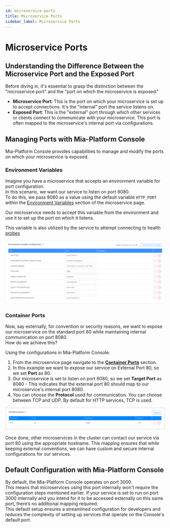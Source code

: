 ```yaml
---
id: microservice-ports
title: Microservice Ports
sidebar_label: Microservice Ports
---
```


# Microservice Ports

## Understanding the Difference Between the Microservice Port and the Exposed Port

Before diving in, it's essential to grasp the distinction between the "microservice port" and the "port on which the microservice is exposed."

- **Microservice Port**: This is the port on which your microservice is set up to accept connections. It's the "internal" port the service listens on.
- **Exposed Port**: This is the "external" port through which other services or clients connect to communicate with your microservice. This port is often mapped to the microservice's internal port via configurations.

## Managing Ports with Mia-Platform Console

Mia-Platform Console provides capabilities to manage and modify the ports on which your microservice is exposed.

### Environment Variables
Imagine you have a microservice that accepts an environment variable for port configuration.  
In this scenario, we want our service to listen on port 8080.  
To do this, we pass 8080 as a value using the default variable `HTTP_PORT` within the [Environment Variables](/products/console/api-console/api-design/services.md#environment-variable-configuration) section of the microservice page. 

Our microservice needs to accept this variable from the environment and use it to set up the port on which it listens.  
  
This variable is also utilized by the service to attempt connecting to health [probes](/products/console/api-console/api-design/microservice-runtime-resources.md#liveness--readiness-probes)  
  
![Microservice Ports](img/microservice-ports-1.png)

### Container Ports
Now, say externally, for convention or security reasons, we want to expose our microservice on the standard port 80 while maintaining internal communication on port 8080.  
How do we achieve this?

Using the configurations in Mia-Platform Console:

1. From the microservice page navigate to the [**Container Ports**](/products/console/api-console/api-design/services.md#container-ports-configuration) section.
2. In this example we want to expose our service on External Port 80, so we set **Port** as 80.
3. Our microservice is set to listen on port 8080, so we set **Target Port** as 8080 - This indicates that the external port 80 should map to our microservice's internal port 8080.
4. You can choose the **Protocol** used for communication. You can choose between TCP and UDP. By default for HTTP services, TCP is used.

![Microservice Ports](img/microservice-ports-2.png)

Once done, other microservices in the cluster can contact our service via port 80 using the appropriate hostname. This mapping ensures that while keeping external conventions, we can have custom and secure internal configurations for our services.

## Default Configuration with Mia-Platform Console

By default, the Mia-Platform Console operates on port 3000.  
This means that microservices using this port internally won't require the configuration steps mentioned earlier. If your service is set to run on port 3000 internally and you intend for it to be accessed externally on this same port, there’s no additional mapping required.  
This default setup ensures a streamlined configuration for developers and reduces the complexity of setting up services that operate on the Console's default port.

